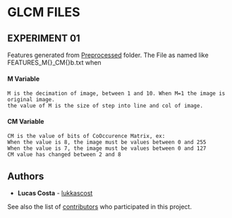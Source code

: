 # GLCM FILES

## EXPERIMENT 01

Features generated from  [Preprocessed](https://github.com/lukkascost/database-Crosswalk/tree/master/Preprocessed)  folder.
The File as named like FEATURES_M{}_CM{}b.txt when
#### M Variable

    M is the decimation of image, between 1 and 10. When M=1 the image is original image.
    the value of M is the size of step into line and col of image.

#### CM Variable

    CM is the value of bits of CoOccurence Matrix, ex:
    When the value is 8, the image must be values between 0 and 255
    When the value is 7, the image must be values between 0 and 127
    CM value has changed between 2 and 8




## Authors

* **Lucas Costa** - [lukkascost](https://github.com/lukkascost)

See also the list of [contributors](https://github.com/lukkascost/py_Crosswalk/contributors) who participated in this project.
